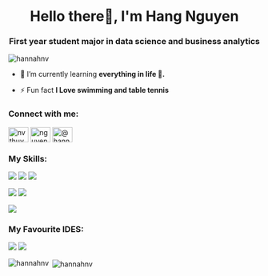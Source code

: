 <h1 align="center">Hello there👋, I'm Hang Nguyen </h1>
<h3 align="center">First year student major in data science and business analytics</h3>

<p align="left"> <img src="https://komarev.com/ghpvc/?username=hannahnv&label=Profile%20views&color=0e75b6&style=flat" alt="hannahnv" /> </p>

- 🌱 I’m currently learning **everything in life 🤣.**

- ⚡ Fun fact **I Love swimming and table tennis**

<h3 align="left">Connect with me:</h3>
<p align="left">
<a href="https://linkedin.com/in/nvthuyhang" target="blank"><img align="center" src="https://raw.githubusercontent.com/rahuldkjain/github-profile-readme-generator/master/src/images/icons/Social/linked-in-alt.svg" alt="nvthuyhang" height="30" width="40" /></a>
<a href="https://kaggle.com/nguyenvothuyhang" target="blank"><img align="center" src="https://raw.githubusercontent.com/rahuldkjain/github-profile-readme-generator/master/src/images/icons/Social/kaggle.svg" alt="nguyenvothuyhang" height="30" width="40" /></a>
<a href="https://www.hackerrank.com/@hannah_29" target="blank"><img align="center" src="https://raw.githubusercontent.com/rahuldkjain/github-profile-readme-generator/master/src/images/icons/Social/hackerrank.svg" alt="@hannah_29" height="30" width="40" /></a>
</p>

### My Skills:
<img src = "https://img.shields.io/badge/Python-FFD43B?style=for-the-badge&logo=python&logoColor=blue" > <img src = "https://img.shields.io/badge/R-276DC3?style=for-the-badge&logo=r&logoColor=white"> <img src = "https://img.shields.io/badge/Jupyter-F37626.svg?&style=for-the-badge&logo=Jupyter&logoColor=white">

<img src = "https://img.shields.io/badge/Microsoft%20SQL%20Server-CC2927?style=for-the-badge&logo=microsoft%20sql%20server&logoColor=white"> <img src = "https://img.shields.io/badge/MySQL-005C84?style=for-the-badge&logo=mysql&logoColor=white">
                                                                                                                                                  
<img src = "https://img.shields.io/badge/Tableau-E97627?style=for-the-badge&logo=Tableau&logoColor=white">

### My Favourite IDES:
<img src = "https://img.shields.io/badge/Visual_Studio_Code-0078D4?style=for-the-badge&logo=visual%20studio%20code&logoColor=white"> <img src = "https://img.shields.io/badge/RStudio-75AADB?style=for-the-badge&logo=RStudio&logoColor=white">

<p><img align="left" src="https://github-readme-stats.vercel.app/api/top-langs?username=hannahnv&show_icons=true&locale=en&layout=compact" alt="hannahnv" /></p>

<p>&nbsp;<img align="center" src="https://github-readme-stats.vercel.app/api?username=hannahnv&show_icons=true&locale=en" alt="hannahnv" /></p>
